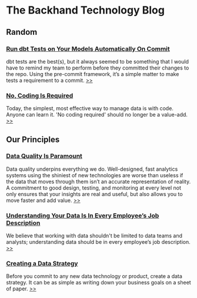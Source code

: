 # The Backhand Technology Blog


## Random
<h3><a href="http://analysis.backhand.tech/Random/run-dbt-tests-on-commit.html">Run dbt Tests on Your Models Automatically On Commit</a></h3>
dbt tests are the best(s), but it always seemed to be something that I would have to remind my team to perform before they committed their changes to the repo.  Using the pre-commit framework, it’s a simple matter to make tests a requirement to a commit. <a href="http://analysis.backhand.tech/Random/run-dbt-tests-on-commit.html">>></a>

<h3><a href="http://analysis.backhand.tech/Random/no-coding-is-required.html">No, Coding Is Required</a></h3>
Today, the simplest, most effective way to manage data is with code. Anyone can learn it. 'No coding required' should no longer be a value-add. <a href="http://analysis.backhand.tech/Random/no-coding-is-required.html">>></a>

## Our Principles
<h3><a href="http://analysis.backhand.tech/Principles/data_quality.html">Data Quality Is Paramount</a></h3>
Data quality underpins everything we do. Well-designed, fast analytics systems using the shiniest of new technologies are worse than useless if the data that moves through them isn’t an accurate representation of reality. A commitment to good design, testing, and monitoring at every level not only ensures that your insights are real and useful, but also allows you to move faster and add value. <a href="http://analysis.backhand.tech/Principles/data_quality.html">>></a>

<h3><a href="http://analysis.backhand.tech/Principles/understanding_your_data_is_in_every_employees_job_description.html">Understanding Your Data Is In Every Employee’s Job Description</a></h3>
We believe that working with data shouldn't be limited to data teams and analysts; understanding data should be in every employee’s job description. <a href="http://analysis.backhand.tech/Principles/understanding_your_data_is_in_every_employees_job_description.html">>></a>

<h3><a href="http://analysis.backhand.tech/Principles/creating-a-data-strategy.html">Creating a Data Strategy</a></h3>
Before you commit to any new data technology or product, create a data strategy. It can be as simple as writing down your business goals on a sheet of paper. <a href="http://analysis.backhand.tech/Principles/creating-a-data-strategy.html">>></a>







